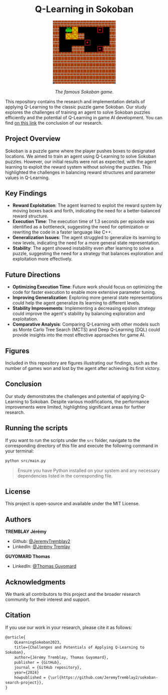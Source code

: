 <h1 align="center"> Q-Learning in Sokoban </h1>

<p align="center">
    <img src="./presentations/article/Images/sokoban.png" width="200px"/>
</p>
<p align="center" text>
    <i>
        The famous Sokoban game.
    </i>
</p>

This repository contains the research and implementation details of applying Q-Learning to the classic puzzle game Sokoban. Our study explores the challenges of training an agent to solve Sokoban puzzles efficiently and the potential of Q-Learning in game AI development. You can find [on this link](https://jeremytremblay2.github.io/sokoban-search-project/presentations/article/article.pdf) the conclusion of our research.

## Project Overview

Sokoban is a puzzle game where the player pushes boxes to designated locations. We aimed to train an agent using Q-Learning to solve Sokoban puzzles. However, our initial results were not as expected, with the agent learning to exploit the reward system without solving the puzzles. This highlighted the challenges in balancing reward structures and parameter values in Q-Learning.

## Key Findings

- **Reward Exploitation**: The agent learned to exploit the reward system by moving boxes back and forth, indicating the need for a better-balanced reward structure.
- **Execution Time**: The execution time of 1.3 seconds per episode was identified as a bottleneck, suggesting the need for optimization or rewriting the code in a faster language like C++.
- **Generalization Issues**: The agent struggled to generalize its learning to new levels, indicating the need for a more general state representation.
- **Stability**: The agent showed instability even after learning to solve a puzzle, suggesting the need for a strategy that balances exploration and exploitation more effectively.

## Future Directions

- **Optimizing Execution Time**: Future work should focus on optimizing the code for faster execution to enable more extensive parameter tuning.
- **Improving Generalization**: Exploring more general state representations could help the agent generalize its learning to different levels.
- **Stability Improvements**: Implementing a decreasing epsilon strategy could improve the agent's stability by balancing exploration and exploitation.
- **Comparative Analysis**: Comparing Q-Learning with other models such as Monte Carlo Tree Search (MCTS) and Deep Q-Learning (DQL) could provide insights into the most effective approaches for game AI.

## Figures

Included in this repository are figures illustrating our findings, such as the number of games won and lost by the agent after achieving its first victory.

## Conclusion

Our study demonstrates the challenges and potential of applying Q-Learning to Sokoban. Despite various modifications, the performance improvements were limited, highlighting significant areas for further research.

## Running the scripts

If you want to run the scripts under the `src` folder, navigate to the corresponding directory of this file and execute the following command in your terminal:

```bash
python src/main.py
```

> Ensure you have Python installed on your system and any necessary dependencies listed in the corresponding file.

## License

This project is open-source and available under the MIT License.

## Authors

**TREMBLAY Jérémy**

- Github: [@JeremyTremblay2](https://github.com/JeremyTremblay2)
- LinkedIn: [@Jérémy Tremlay](https://fr.linkedin.com/in/j%C3%A9r%C3%A9my-tremblay2)

**GUYOMARD Thomas**

- LinkedIn: [@Thomas Guyomard](https://www.linkedin.com/in/thomas-guyomard-1a5a14194)

## Acknowledgments

We thank all contributors to this project and the broader research community for their interest and support.

## Citation

If you use our work in your research, please cite it as follows:

```
@article{
    QLearningSokoban2023,
    title={Challenges and Potentials of Applying Q-Learning to Sokoban},
    author={Jérémy Tremblay, Thomas Guyomard},
    publisher = {GitHub},
    journal = {GitHub repository},
    year={2024}
    howpublished = {\url{https://github.com/JeremyTremblay2/sokoban-search-project}},
}
```
